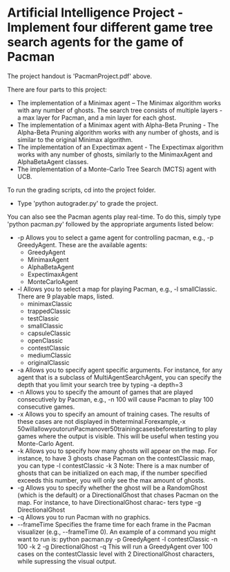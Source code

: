 # Artificial Intelligence Project - Implement four different game tree search agents for the game of Pacman

The project handout is 'PacmanProject.pdf' above.

There are four parts to this project:
* The implementation of a Minimax agent – The Minimax algorithm works with any number of ghosts. The search tree consists of multiple layers - a max layer for Pacman, and a min layer for each ghost.
* The implementation of a Minimax agent with Alpha-Beta Pruning - The Alpha-Beta Pruning algorithm works with any number of ghosts, and is similar to the original Minimax algorithm.
* The implementation of an Expectimax agent - The Expectimax algorithm works with any number of ghosts, similarly to the MinimaxAgent and AlphaBetaAgent classes.
* The implementation of a Monte-Carlo Tree Search (MCTS) agent with UCB.

To run the grading scripts, cd into the project folder. 
* Type 'python autograder.py' to grade the project.

You can also see the Pacman agents play real-time. To do this, simply type 'python pacman.py' followed by the appropriate arguments listed below:
* -p Allows you to select a game agent for controlling pacman, e.g., -p GreedyAgent. These are the available agents:
    * GreedyAgent
    * MinimaxAgent
    * AlphaBetaAgent
    * ExpectimaxAgent
    * MonteCarloAgent
* -l Allows you to select a map for playing Pacman, e.g., -l smallClassic. There are 9 playable maps, listed.
    * minimaxClassic
    * trappedClassic
    * testClassic
    * smallClassic
    * capsuleClassic
    * openClassic
    * contestClassic
    * mediumClassic
    * originalClassic
* -a Allows you to specify agent specific arguments. For instance, for any agent that is a subclass of MultiAgentSearchAgent, you can specify the depth that you limit your search tree by typing -a depth=3
* -n Allows you to specify the amount of games that are played consecutively by Pacman, e.g., -n 100 will cause Pacman to play 100 consecutive games.
* -x Allows you to specify an amount of training cases. The results of these cases are not displayed in theterminal.Forexample,-x 50willallowyoutorunPacmanover50trainingcasesbeforestarting to play games where the output is visible. This will be useful when testing you Monte-Carlo Agent.
* -k Allows you to specify how many ghosts will appear on the map. For instance, to have 3 ghosts chase Pacman on the contestClassic map, you can type -l contestClassic -k 3
Note: There is a max number of ghosts that can be initialized on each map, if the number specified exceeds this number, you will only see the max amount of ghosts.
* -g Allows you to specify whether the ghost will be a RandomGhost (which is the default) or a DirectionalGhost that chases Pacman on the map. For instance, to have DirectionalGhost charac- ters type -g DirectionalGhost
* -q Allows you to run Pacman with no graphics.
* --frameTime Specifies the frame time for each frame in the Pacman visualizer (e.g., --frameTime
0).
An example of a command you might want to run is:
python pacman.py -p GreedyAgent -l contestClassic -n 100 -k 2 -g DirectionalGhost -q 
This will run a GreedyAgent over 100 cases on the contestClassic level with 2 DirectionalGhost characters, while supressing the visual output.
